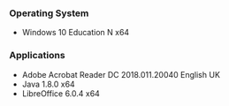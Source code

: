 ### Operating System

 - Windows 10 Education N x64

### Applications

 - Adobe Acrobat Reader DC 2018.011.20040 English UK
 - Java 1.8.0 x64
 - LibreOffice 6.0.4 x64

